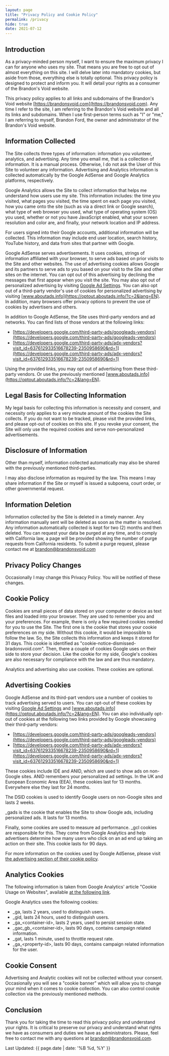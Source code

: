 ```yaml
---
layout: page
title: "Privacy Policy and Cookie Policy"
permalink: /privacy
hide: true
date: 2021-07-12
---
```


## Introduction

As a privacy-minded person myself, I want to ensure the maximum privacy I can for anyone who uses my site. That means you are free to opt out of almost everything on this site. I will delve later into mandatory cookies, but aside from those, everything else is totally optional. This privacy policy is designed to protect and inform you. It will detail your rights as a consumer of the Brandon's Void website.

This privacy policy applies to all links and subdomains of the Brandon's Void website [https://brandonsvoid.com](https://brandonsvoid.com). Any time I refer to the site, I am referring to the Brandon's Void website and all its links and subdomains. When I use first-person terms such as "I" or "me," I am referring to myself, Brandon Ford, the owner and administrator of the Brandon's Void website.

## Information Collected

The Site collects three types of information: information you volunteer, analytics, and advertising.
Any time you email me, that is a collection of information. It is a manual process. Otherwise, I do not ask the User of this Site to volunteer any information.
Advertising and Analytics information is collected automatically by the Google AdSense and Google Analytics platforms, respectively.

Google Analytics allows the Site to collect information that helps me understand how users use my site. This information includes: the time you visited, what pages you visited, the time spent on each page you visited, how you came onto the site (such as via a direct link or Google search), what type of web browser you used, what type of operating system (OS) you used, whether or not you have JavaScript enabled, what your screen resolution and color are, and finally, your network location and IP address.

For users signed into their Google accounts, additional information will be collected. This  information may include end user location, search history, YouTube history, and data from sites that partner with Google.

Google AdSense serves advertisements. It uses cookies, strings of information affiliated with your browser, to serve ads based on prior visits to the Site and other websites. The use of advertising cookies allows Google and its partners to serve ads to you based on your visit to the Site and other sites on the internet. You can opt out of this advertising by declining the messages that first appear when you visit the site. You may also opt out of personalized advertising by visiting [Google Ad Settings](https://adssettings.google.com). You can also opt out of a third-party vendor's use of cookies for personalized advertising by visiting [www.aboutads.info](https://optout.aboutads.info/?c=2&lang=EN). In addition, many browsers offer privacy options to prevent the use of cookies by advertisers and others.

In addition to Google AdSense, the Site uses third-party vendors and ad networks. You can find lists of those vendors at the following links:

* [https://developers.google.com/third-party-ads/googleads-vendors](https://developers.google.com/third-party-ads/googleads-vendors)
* [https://developers.google.com/third-party-ads/adx-vendors?visit_id=637612933516678239-2350958690&rd=1](https://developers.google.com/third-party-ads/adx-vendors?visit_id=637612933516678239-2350958690&rd=1)

Using the provided links, you may opt out of advertising from these third-party vendors. Or use the previously mentioned [www.aboutads.info](https://optout.aboutads.info/?c=2&lang=EN).

## Legal Basis for Collecting Information

My legal basis for collecting this information is necessity and consent, and necessity only applies to a very minute amount of the cookies the Site collects. If you do not want to be tracked, please visit the provided links, and please opt-out of cookies on this site. If you revoke your consent, the Site will only use the required cookies and serve non-personalized advertisements.

## Disclosure of Information

Other than myself, information collected automatically may also be shared with the previously mentioned third-parties.

I may also disclose information as required by the law. This means I may share information if the Site or myself is issued a subpoena, court order, or other governmental request.

## Information Deletion

Information collected by the Site is deleted in a timely manner. Any information manually sent will be deleted as soon as the matter is resolved. Any information automatically collected is kept for two (2) months and then deleted. You can request your data be purged at any time, and to comply with California law, a page will be provided showing the number of purge requests from California residents. To submit a purge request, please contact me at brandon@brandonsvoid.com

## Privacy Policy Changes

Occasionally I may change this Privacy Policy. You will be notified of these changes.

## Cookie Policy

Cookies are small pieces of data stored on your computer or device as text files and loaded into your browser. They are used to remember you and your preferences. For example, there is only a few required cookies needed for you to use the Site. The first one is the cookie that stores your cookie preferences on my side. Without this cookie, it would be impossible to follow the law. So, the Site collects this information and keeps it stored for 31 days. This cookie is identified as "cookie-notice-dismissed-bradonsvoid.com". Then, there a couple of cookies Google uses on their side to store your decision. Like the cookie for my side, Google's cookies are also necessary for compliance with the law and are thus mandatory.

Analytics and advertising also use cookies. These cookies are optional.

## Advertising Cookies

Google AdSense and its third-part vendors use a number of cookies to track advertising served to users. You can opt-out of these cookies by visiting [Google Ad Settings](https://adssettings.google.com) and [www.aboutads.info](https://optout.aboutads.info/?c=2&lang=EN). You can also individually opt-out of cookies at the following two links provided by Google showcasing their third-party vendors:

* [https://developers.google.com/third-party-ads/googleads-vendors](https://developers.google.com/third-party-ads/googleads-vendors)
* [https://developers.google.com/third-party-ads/adx-vendors?visit_id=637612933516678239-2350958690&rd=1](https://developers.google.com/third-party-ads/adx-vendors?visit_id=637612933516678239-2350958690&rd=1)

These cookies include IDE and ANID, which are used to show ads on non-Google sites. ANID remembers your personalized ad settings. In the UK and European Economic Area (EEA), these cookies last for 13 months. Everywhere else they last for 24 months.

The DSID cookies is used to identify Google users on non-Google sites and lasts 2 weeks.

_gads is the cookie that enables the Site to show Google ads, including personalized ads. It lasts for 13 months.

Finally, some cookies are used to measure ad performance. _gcl cookies are responsible for this. They come from Google Analytics and help advertisers determine how many users who click on an ad end up taking an action on their site. This cookie lasts for 90 days.

For more information on the cookies used by Google AdSense, please visit [the advertising section of their cookie policy](https://policies.google.com/technologies/cookies?hl=en-US#types-of-cookies).

## Analytics Cookies

The following information is taken from Google Analytics' article "Cookie Usage on Websites", available [at the following link](https://developers.google.com/analytics/devguides/collection/analyticsjs/cookie-usage).

Google Analytics uses the following cookies:

* _ga, lasts 2 years, used to distinguish users.
* _gid, lasts 24 hours, used to distinguish users.
* &#x5f;ga&#x5f;&#60;container-id&#62;, lasts 2 years, used to persist session state.
* &#x5f;gac&#x5f;gb&#x5f;&#60;container-id&#62;, lasts 90 days, contains campaign related information.
* _gat, lasts 1 minute, used to throttle request rate.
* &#x5f;ga&#x5f;&#60;property-id&#62;, lasts 90 days, contains campaign related information for the user.

## Cookie Consent

Advertising and Analytic cookies will not be collected without your consent. Occasionally you will see a "cookie banner" which will allow you to change your mind when it comes to cookie collection. You can also control cookie collection via the previously mentioned methods.

## Conclusion

Thank you for taking the time to read this privacy policy and understand your rights. It is critical to preserve our privacy and understand what rights we have as consumers and duties we have as administrators. Please, feel free to contact me with any questions at brandon@brandonsvoid.com.

Last Updated: {{ page.date | date: '%B %d, %Y' }}
